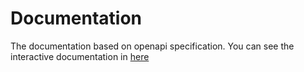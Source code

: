# Documentation
The documentation based on openapi specification.
You can see the interactive documentation in [here](https://mina-curhat-api.herokuapp.com)
